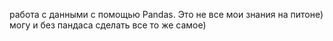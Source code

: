 работа с данными с помощью Pandas. Это не все мои знания на питоне) могу и без пандаса сделать все то же самое)
